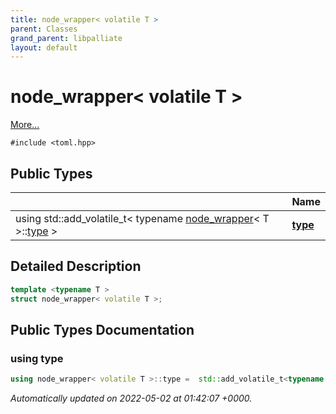 ```yaml
---
title: node_wrapper< volatile T >
parent: Classes
grand_parent: libpalliate
layout: default
---
```


# node_wrapper< volatile T >



 [More...](#detailed-description)


`#include <toml.hpp>`

## Public Types

|                | Name           |
| -------------- | -------------- |
| using std::add_volatile_t< typename [node_wrapper](/libpalliate/generated/Classes/structnode__wrapper)< T >::[type](/libpalliate/generated/Classes/structnode__wrapper_3_01volatile_01T_01_4#using-type) > | **[type](/libpalliate/generated/Classes/structnode__wrapper_3_01volatile_01T_01_4#using-type)**  |

## Detailed Description

```cpp
template <typename T >
struct node_wrapper< volatile T >;
```

## Public Types Documentation

### using type

```cpp
using node_wrapper< volatile T >::type =  std::add_volatile_t<typename node_wrapper<T>::type>;
```



_Automatically updated on 2022-05-02 at 01:42:07 +0000._